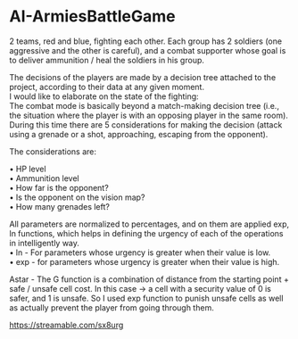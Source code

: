 # AI-ArmiesBattleGame

2 teams, red and blue, fighting each other.
Each group has 2 soldiers (one aggressive and the other is careful), and a combat supporter whose goal is to deliver ammunition / heal the soldiers in his group.

The decisions of the players are made by a decision tree attached to the project, according to their data at any given moment.  
I would like to elaborate on the state of the fighting:  
The combat mode is basically beyond a match-making decision tree (i.e., the situation where the player is with an opposing player in the same room).
During this time there are 5 considerations for making the decision (attack using a grenade or a shot, approaching, escaping from the opponent).    
  
The considerations are:  
  
•	HP level  
• Ammunition level  
• How far is the opponent?  
• Is the opponent on the vision map?  
• How many grenades left?  

All parameters are normalized to percentages, and on them are applied exp, ln functions, which helps in defining the urgency of each of the operations in intelligently way.  
• ln - For parameters whose urgency is greater when their value is low.  
• exp - for parameters whose urgency is greater when their value is high.  

Astar - The G function is a combination of distance from the starting point + safe / unsafe cell cost.
In this case -> a cell with a security value of 0 is safer, and 1 is unsafe.
So I used exp function to punish unsafe cells as well as actually prevent the player from going through them.

https://streamable.com/sx8urg
